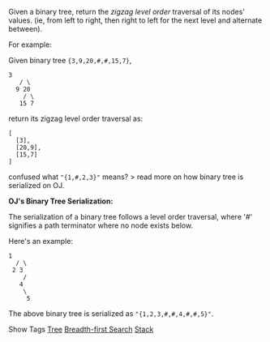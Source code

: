 Given a binary tree, return the _zigzag level order_ traversal of its nodes' values. (ie, from left to right, then right to left for the next level and alternate between).

For example:  
 Given binary tree `{3,9,20,#,#,15,7}`,

    3
       / \
      9 20
        / \
       15 7

return its zigzag level order traversal as:

    [
      [3],
      [20,9],
      [15,7]
    ]

confused what `"{1,#,2,3}"` means? > read more on how binary tree is serialized on OJ.

  
  
**OJ's Binary Tree Serialization:**

The serialization of a binary tree follows a level order traversal, where '#' signifies a path terminator where no node exists below.

Here's an example:

    1
      / \
     2 3
        /
       4
        \
         5

 The above binary tree is serialized as `"{1,2,3,#,#,4,#,#,5}"`.  

Show Tags
 [Tree](/tag/tree/) [Breadth-first Search](/tag/breadth-first-search/) [Stack](/tag/stack/)
